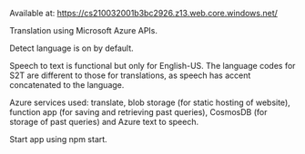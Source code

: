Available at: https://cs210032001b3bc2926.z13.web.core.windows.net/

Translation using Microsoft Azure APIs. 

Detect language is on by default.

Speech to text is functional but only for English-US. The language codes for S2T are different to those for translations, as speech has accent concatenated to the language. 


Azure services used: translate, blob storage (for static hosting of website), function app (for saving and retrieving past queries), CosmosDB (for storage of past queries) and Azure text to speech.

Start app using npm start.